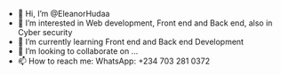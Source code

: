 - 👋 Hi, I’m @EleanorHudaa
- 👀 I’m interested in Web development, Front end and Back end, also in Cyber security
- 🌱 I’m currently learning Front end and Back end Development
- 💞️ I’m looking to collaborate on ...
- 📫 How to reach me: WhatsApp: +234 703 281 0372

<!---
EleanorHudaa/EleanorHudaa is a ✨ special ✨ repository because its `README.md` (this file) appears on your GitHub profile.
You can click the Preview link to take a look at your changes.
--->
